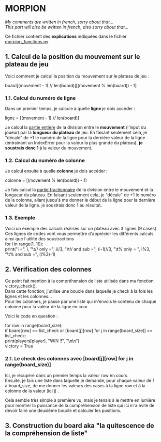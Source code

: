 # MORPION

*My comments are written in french, sorry about that...*  
*This part will also be written in french, also sorry about that...*  
  
Ce fichier contient des **explications** indiquées dans le fichier [morpion_functions.py](https://github.com/KyllianBeguin/Python_games/blob/01_Morpion/morpion_functions.py)
  
## 1. Calcul de la position du mouvement sur le plateau de jeu
  
Voici comment je calcul la position du mouvement sur le plateau de jeu :  
  
board[(movement - 1) // len(board)][(movement % len(board)) - 1]  
  
### 1.1. Calcul du numéro de ligne
Dans un premier temps, je calcule à quelle **ligne** je dois accéder :  
  
ligne = [(movement - 1) // len(board)]  
  
Je calcul la [partie entière](https://fr.wikipedia.org/wiki/Partie_enti%C3%A8re_et_partie_fractionnaire) de la division entre le **mouvement** (l'input du joueur) par la **longueur du plateau** de jeu. En faisant seulement cela, je "décale" de +1 le numéro de la ligne pour la dernière valeur de la ligne (entrainant un IndexError pour la valeur la plus grande du plateau), **je soustrais donc 1** à la valeur du mouvement.
  
  
### 1.2. Calcul du numéro de colonne  
Je calcul ensuite à quelle **colonne** je dois accéder :  
  
colonne = [(movement % len(board)) - 1]  
  
Je fais calcul la [partie fractionnaire](https://fr.wikipedia.org/wiki/Partie_enti%C3%A8re_et_partie_fractionnaire) de la division entre le mouvement et la longueur du plateau. En faisant seulement cela, je "décale" de +1 le numéro de la colonne, allant jusqu'à me donner le début de la ligne pour la dernière valeur de la ligne. je soustrais donc 1 au résultat.

### 1.3. Exemple  
Voici un exemple des calculs réalisés sur un plateau avec 3 lignes (9 cases)   
Ces lignes de codes vont vous permettre d'apprécier les différents calculs ainsi que l'utilité des soustractions  
for i in range(1, 10):  
print("i =", i, "\t// only =", i//3, "\t// and sub =", (i-1)//3, "\t% only = ", i%3, "\t% and sub =", (i%3)-1)  
  
## 2. Vérification des colonnes  
Ce point fait mention à la compréhension de liste utilisée dans ma fonction victory_check().  
Dans cette fonction, j'utilise une boucle dans laquelle je check à la fois les lignes et les colonnes...  
Pour les colonnes, je passe par une liste qui m'envois le contenu de chaque colonne pour la valeur de la ligne en cour.  
  
Voici le code en question :  
  
for row in range(board_size):  
if board[row] == list_check or [board[j][row] for j in range(board_size)] == list_check:  
print(players[player], "WIN !!", "\n\n")  
victory = True  
  
### 2.1. Le check des colonnes avec [board[j][row] for j in range(board_size)]
Ici, je récupère dans un premier temps la valeur row en cours.  
Ensuite, je fais une liste dans laquelle je demande, pour chaque valeur de 1 à board_size, de me donner les valeurs des cases à la ligne row et à la colonne de la valeur (ici j) . 
  
Cela semble très simple à première vu, mais je tenais à le mettre en lumière pour montrer la puissance de la compréhension de liste qui ici m'a évité de devoir faire une deuxième boucle et calculer les positions.  
  
## 3. Construction du board aka "la quitescence de la compréhension de liste"
